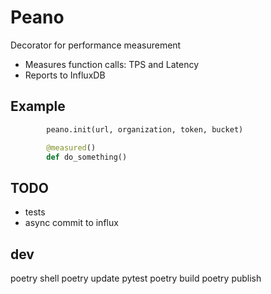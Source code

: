 # Peano

Decorator for performance measurement

- Measures function calls: TPS and Latency
- Reports to InfluxDB

## Example

```python
        peano.init(url, organization, token, bucket)

        @measured()
        def do_something()
```

## TODO

- tests
- async commit to influx

## dev

poetry shell
poetry update
pytest
poetry build
poetry publish
